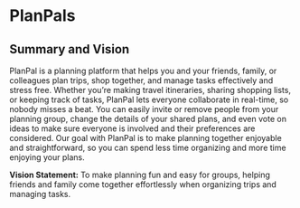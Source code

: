 # PlanPals

## Summary and Vision

PlanPal is a planning platform that helps you and your friends, family, or colleagues plan trips, shop together, and manage tasks effectively and stress free. Whether you’re making travel itineraries, sharing shopping lists, or keeping track of tasks, PlanPal lets everyone collaborate in real-time, so nobody misses a beat. You can easily invite or remove people from your planning group, change the details of your shared plans, and even vote on ideas to make sure everyone is involved and their preferences are considered. Our goal with PlanPal is to make planning together enjoyable and straightforward, so you can spend less time organizing and more time enjoying your plans.

**Vision Statement:** To make planning fun and easy for groups, helping friends and family come together effortlessly when organizing trips and managing tasks.
